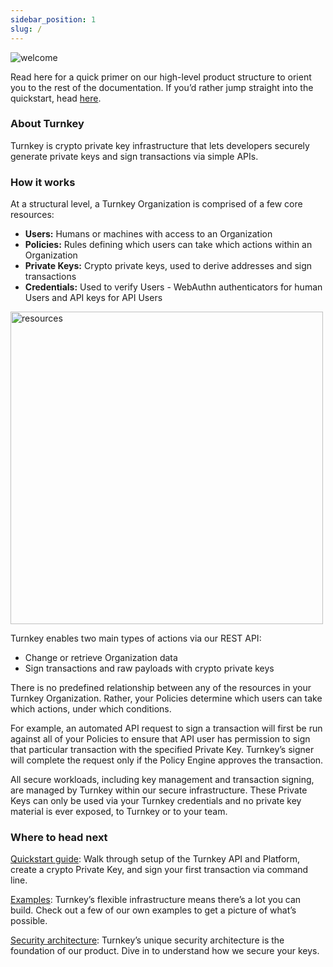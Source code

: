 ```yaml
---
sidebar_position: 1
slug: /
---
```


<img src="/img/diagrams/welcome_image.png" alt="welcome" />



Read here for a quick primer on our high-level product structure to orient you to the rest of the documentation. If you’d rather jump straight into the quickstart, head [here](./getting-started/Quickstart.md).

### About Turnkey

Turnkey is crypto private key infrastructure that lets developers securely generate private keys and sign transactions via simple APIs.

### How it works

At a structural level, a Turnkey Organization is comprised of a few core resources:

- <b>Users:</b> Humans or machines with access to an Organization
- <b>Policies:</b> Rules defining which users can take which actions within an Organization
- <b>Private Keys:</b> Crypto private keys, used to derive addresses and sign transactions
- <b>Credentials:</b> Used to verify Users - WebAuthn authenticators for human Users and API keys for API Users


<p style={{textAlign: 'center'}}>
  <img src="/img/diagrams/resources.png" alt="resources" width="500px" />
</p>

    
Turnkey enables two main types of actions via our REST API:

- Change or retrieve Organization data
- Sign transactions and raw payloads with crypto private keys

There is no predefined relationship between any of the resources in your Turnkey Organization. Rather, your Policies determine which users can take which actions, under which conditions.

For example, an automated API request to sign a transaction will first be run against all of your Policies to ensure that API user has permission to sign that particular transaction with the specified Private Key. Turnkey’s signer will complete the request only if the Policy Engine approves the transaction.

All secure workloads, including key management and transaction signing, are managed by Turnkey within our secure infrastructure. These Private Keys can only be used via your Turnkey credentials and no private key material is ever exposed, to Turnkey or to your team.

### Where to head next

[Quickstart guide](./getting-started/Quickstart.md): Walk through setup of the Turnkey API and Platform, create a crypto Private Key, and sign your first transaction via command line.

[Examples](./getting-started/Examples.md): Turnkey’s flexible infrastructure means there’s a lot you can build. Check out a few of our own examples to get a picture of what’s possible.

[Security architecture](./security/our-approach.md): Turnkey’s unique security architecture is the foundation of our product. Dive in to understand how we secure your keys.
